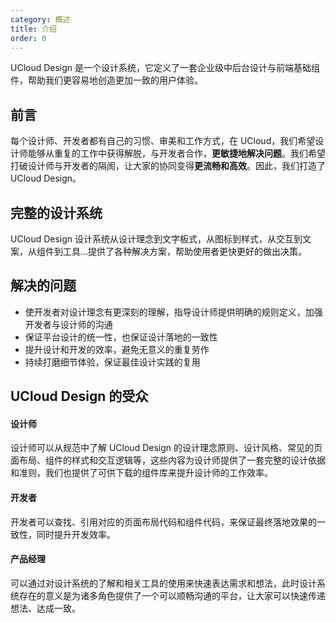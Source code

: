 ```yaml
---
category: 概述
title: 介绍
order: 0
---
```


UCloud Design  是一个设计系统，它定义了一套企业级中后台设计与前端基础组件，帮助我们更容易地创造更加一致的用户体验。

## 前言

每个设计师、开发者都有自己的习惯、审美和工作方式，在 UCloud，我们希望设计师能够从重复的工作中获得解脱，与开发者合作，**更敏捷地解决问题**。我们希望打破设计师与开发者的隔阂，让大家的协同变得**更流畅和高效**。因此，我们打造了 UCloud Design。

## 完整的设计系统

UCloud Design  设计系统从设计理念到文字板式，从图标到样式，从交互到文案，从组件到工具...提供了各种解决方案，帮助使用者更快更好的做出决策。

## 解决的问题

- 使开发者对设计理念有更深刻的理解，指导设计师提供明确的规则定义，加强开发者与设计师的沟通
- 保证平台设计的统一性，也保证设计落地的一致性
- 提升设计和开发的效率，避免无意义的重复劳作
- 持续打磨细节体验，保证最佳设计实践的复用

## UCloud Design 的受众

#### 设计师

设计师可以从规范中了解 UCloud Design  的设计理念原则、设计风格、常见的页面布局、组件的样式和交互逻辑等，这些内容为设计师提供了一套完整的设计依据和准则，我们也提供了可供下载的组件库来提升设计师的工作效率。

#### 开发者

开发者可以查找、引用对应的页面布局代码和组件代码，来保证最终落地效果的一致性，同时提升开发效率。

#### 产品经理

可以通过对设计系统的了解和相关工具的使用来快速表达需求和想法，此时设计系统存在的意义是为诸多角色提供了一个可以顺畅沟通的平台，让大家可以快速传递想法、达成一致。
